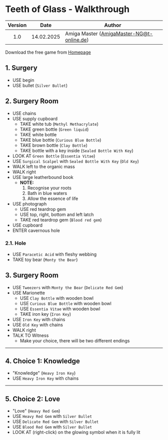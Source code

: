 # Teeth of Glass - Walkthrough

| Version | Date       | Author                                    |
|:-------:|------------|-------------------------------------------|
|   1.0   | 14.02.2025 | Amiga Master (AmigaMaster-NG@t-online.de) |

Download the free game from [Homepage](https://beyondbooleans.itch.io/teeth-of-glass)

## 1. Surgery

- USE begin
- USE bullet (`Silver Bullet`)

## 2. Surgery Room

- USE chains
- USE supply cupboard
  - TAKE white tub (`Methyl Methacrylate`)
  - TAKE green bottle (`Green liquid`)
  - TAKE white bottle
  - TAKE blue bottle (`Curious Blue Bottle`)
  - TAKE brown bottle (`Clay Bottle`)
  - TAKE bottle with a key inside (`Sealed Bottle With Key`)
- LOOK AT `Green Bottle` (`Essentia Vitae`)
- USE `Surgical Scalpel` with `Sealed Bottle With Key` (`Old Key`)
- WALK left to the organic mass
- WALK right
- USE large leatherbound book
  - **NOTE:**
    1. Recognise your roots
    2. Bath in blue waters
    3. Allow the essence of life
- USE photograph
  - USE red teardrop gem
  - USE top, right, bottom and left latch
  - TAKE red teardrop gem (`Blood red gem`)
- USE cupboard
- ENTER cavernous hole

### 2.1. Hole

- USE `Paracetic Acid` with fleshy webbing
- TAKE toy bear (`Monty the Bear`)

## 3. Surgery Room

- USE `Tweezers` with `Monty the Bear` (`Delicate Red Gem`)
- USE Marionette
  - USE `Clay Bottle` with wooden bowl
  - USE `Curious Blue Bottle` with wooden bowl
  - USE `Essentia Vitae` with wooden bowl
  - TAKE iron key (`Iron Key`)
- USE `Iron Key` with chains
- USE `Old Key` with chains
- WALK right
- TALK TO Witness
  - Make your choice, there will be two different endings

--------------------------------------------------------------------------------

## 4. Choice 1: Knowledge

- "Knowledge" (`Heavy Iron Key`)
- USE `Heavy Iron Key` with chains

--------------------------------------------------------------------------------

## 5. Choice 2: Love

- "Love" (`Heavy Red Gem`)
- USE `Heavy Red Gem` with `Silver Bullet`
- USE `Delicate Red Gem` with `Silver Bullet`
- USE `Blood Red Gem` with `Silver Bullet`
- LOOK AT (right-click) on the glowing symbol when it is fully lit
